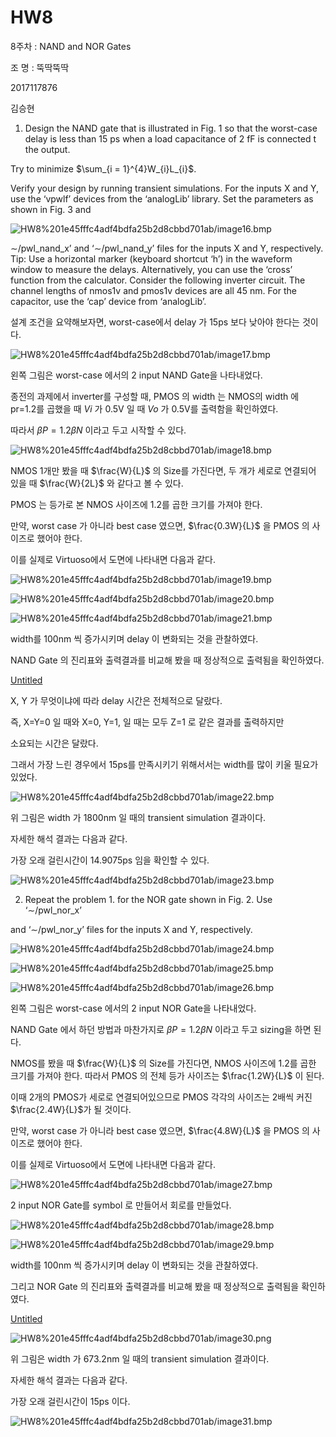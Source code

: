 # HW8

8주차 : NAND and NOR Gates

조 명 : 뚝딱뚝딱

2017117876

김승현

1. Design the NAND gate that is illustrated in Fig. 1 so that the worst-case delay is less than 15 ps when a load capacitance of 2 fF is connected t the output.

Try to minimize $\sum_{i = 1}^{4}W_{i}L_{i}$.

Verify your design by running transient simulations. For the inputs X and Y, use the ‘vpwlf’ devices from the ‘analogLib’ library. Set the parameters as shown in Fig. 3 and

![HW8%201e45fffc4adf4bdfa25b2d8cbbd701ab/image16.bmp](HW8%201e45fffc4adf4bdfa25b2d8cbbd701ab/image16.bmp)

∼/pwl_nand_x’ and ‘∼/pwl_nand_y’ files for the inputs X and Y, respectively. Tip: Use a horizontal marker (keyboard shortcut ‘h’) in the waveform window to measure the delays. Alternatively, you can use the ‘cross’ function from the calculator. Consider the following inverter circuit. The channel lengths of nmos1v and pmos1v devices are all 45 nm. For the capacitor, use the ‘cap’ device from ‘analogLib’.

설계 조건을 요약해보자면, worst-case에서 delay 가 15ps 보다 낮아야 한다는 것이다.

![HW8%201e45fffc4adf4bdfa25b2d8cbbd701ab/image17.bmp](HW8%201e45fffc4adf4bdfa25b2d8cbbd701ab/image17.bmp)

왼쪽 그림은 worst-case 에서의 2 input NAND Gate을 나타내었다.

종전의 과제에서 inverter를 구성할 때, PMOS 의 width 는 NMOS의 width 에 pr=1.2를 곱했을 때 *Vi* 가 0.5V 일 때 *Vo* 가 0.5V를 출력함을 확인하였다.

따라서 *βP* = 1.2*βN* 이라고 두고 시작할 수 있다.

![HW8%201e45fffc4adf4bdfa25b2d8cbbd701ab/image18.bmp](HW8%201e45fffc4adf4bdfa25b2d8cbbd701ab/image18.bmp)

NMOS 1개만 봤을 때 $\frac{W}{L}$ 의 Size를 가진다면, 두 개가 세로로 연결되어 있을 때 $\frac{W}{2L}$ 와 같다고 볼 수 있다.

PMOS 는 등가로 본 NMOS 사이즈에 1.2를 곱한 크기를 가져야 한다.

만약, worst case 가 아니라 best case 였으면, $\frac{0.3W}{L}$ 을 PMOS 의 사이즈로 했어야 한다.

이를 실제로 Virtuoso에서 도면에 나타내면 다음과 같다.

![HW8%201e45fffc4adf4bdfa25b2d8cbbd701ab/image19.bmp](HW8%201e45fffc4adf4bdfa25b2d8cbbd701ab/image19.bmp)

![HW8%201e45fffc4adf4bdfa25b2d8cbbd701ab/image20.bmp](HW8%201e45fffc4adf4bdfa25b2d8cbbd701ab/image20.bmp)

![HW8%201e45fffc4adf4bdfa25b2d8cbbd701ab/image21.bmp](HW8%201e45fffc4adf4bdfa25b2d8cbbd701ab/image21.bmp)

width를 100nm 씩 증가시키며 delay 이 변화되는 것을 관찰하였다.

NAND Gate 의 진리표와 출력결과를 비교해 봤을 때 정상적으로 출력됨을 확인하였다.

[Untitled](HW8%201e45fffc4adf4bdfa25b2d8cbbd701ab/Untitled%20Database%20f39e58c9ad3641549d4bb86b37ba5f05.csv)

X, Y 가 무엇이냐에 따라 delay 시간은 전체적으로 달랐다.

즉, X=Y=0 일 때와 X=0, Y=1, 일 때는 모두 Z=1 로 같은 결과를 출력하지만

소요되는 시간은 달랐다.

그래서 가장 느린 경우에서 15ps를 만족시키기 위해서서는 width를 많이 키울 필요가 있었다.

![HW8%201e45fffc4adf4bdfa25b2d8cbbd701ab/image22.bmp](HW8%201e45fffc4adf4bdfa25b2d8cbbd701ab/image22.bmp)

위 그림은 width 가 1800nm 일 때의 transient simulation 결과이다.

자세한 해석 결과는 다음과 같다.

가장 오래 걸린시간이 14.9075ps 임을 확인할 수 있다.

![HW8%201e45fffc4adf4bdfa25b2d8cbbd701ab/image23.bmp](HW8%201e45fffc4adf4bdfa25b2d8cbbd701ab/image23.bmp)

2. Repeat the problem 1. for the NOR gate shown in Fig. 2. Use ‘∼/pwl_nor_x’

and ‘∼/pwl_nor_y’ files for the inputs X and Y, respectively.

![HW8%201e45fffc4adf4bdfa25b2d8cbbd701ab/image24.bmp](HW8%201e45fffc4adf4bdfa25b2d8cbbd701ab/image24.bmp)

![HW8%201e45fffc4adf4bdfa25b2d8cbbd701ab/image25.bmp](HW8%201e45fffc4adf4bdfa25b2d8cbbd701ab/image25.bmp)

![HW8%201e45fffc4adf4bdfa25b2d8cbbd701ab/image26.bmp](HW8%201e45fffc4adf4bdfa25b2d8cbbd701ab/image26.bmp)

왼쪽 그림은 worst-case 에서의 2 input NOR Gate을 나타내었다.

NAND Gate 에서 하던 방법과 마찬가지로 *βP* = 1.2*βN* 이라고 두고 sizing을 하면 된다.

NMOS를 봤을 때 $\frac{W}{L}$ 의 Size를 가진다면, NMOS 사이즈에 1.2를 곱한 크기를 가져야 한다. 따라서 PMOS 의 전체 등가 사이즈는 $\frac{1.2W}{L}$ 이 된다.

이때 2개의 PMOS가 세로로 연결되어있으므로 PMOS 각각의 사이즈는 2배씩 커진 $\frac{2.4W}{L}$가 될 것이다.

만약, worst case 가 아니라 best case 였으면, $\frac{4.8W}{L}$ 을 PMOS 의 사이즈로 했어야 한다.

이를 실제로 Virtuoso에서 도면에 나타내면 다음과 같다.

![HW8%201e45fffc4adf4bdfa25b2d8cbbd701ab/image27.bmp](HW8%201e45fffc4adf4bdfa25b2d8cbbd701ab/image27.bmp)

2 input NOR Gate를 symbol 로 만들어서 회로를 만들었다.

![HW8%201e45fffc4adf4bdfa25b2d8cbbd701ab/image28.bmp](HW8%201e45fffc4adf4bdfa25b2d8cbbd701ab/image28.bmp)

![HW8%201e45fffc4adf4bdfa25b2d8cbbd701ab/image29.bmp](HW8%201e45fffc4adf4bdfa25b2d8cbbd701ab/image29.bmp)

width를 100nm 씩 증가시키며 delay 이 변화되는 것을 관찰하였다.

그리고 NOR Gate 의 진리표와 출력결과를 비교해 봤을 때 정상적으로 출력됨을 확인하였다.

[Untitled](HW8%201e45fffc4adf4bdfa25b2d8cbbd701ab/Untitled%20Database%205e56a61ec70d44e2994f0e2e5c08cf3c.csv)

![HW8%201e45fffc4adf4bdfa25b2d8cbbd701ab/image30.png](HW8%201e45fffc4adf4bdfa25b2d8cbbd701ab/image30.png)

위 그림은 width 가 673.2nm 일 때의 transient simulation 결과이다.

자세한 해석 결과는 다음과 같다.

가장 오래 걸린시간이 15ps 이다.

![HW8%201e45fffc4adf4bdfa25b2d8cbbd701ab/image31.bmp](HW8%201e45fffc4adf4bdfa25b2d8cbbd701ab/image31.bmp)